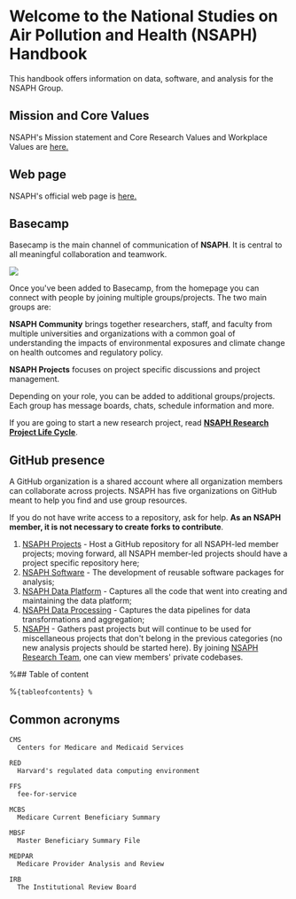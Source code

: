 # Welcome to the National Studies on Air Pollution and Health (NSAPH) Handbook 

This handbook offers information on data, software, and analysis for the NSAPH Group.

## Mission and Core Values
NSAPH's Mission statement and Core Research Values and Workplace Values are [here.](https://docs.google.com/document/d/1PMjUzXyaohMVkPNZR-HGe-1HehhdLUKrD0MgPxgI5y8/edit?usp=sharing)

## Web page

NSAPH's official web page is [here.](https://www.hsph.harvard.edu/nsaph/)

## Basecamp

Basecamp is the main channel of communication of **NSAPH**. It is central to all meaningful collaboration and teamwork.

![](./imgs/basecamp.png)

Once you've been added to Basecamp, from the homepage you can connect with people by joining multiple groups/projects. The two main groups are: 

**NSAPH Community** brings together researchers, staff, and faculty from multiple universities and organizations with a common goal of understanding the impacts of environmental exposures and climate change on health outcomes and regulatory policy.

**NSAPH Projects** focuses on project specific discussions and project management.

Depending on your role, you can be added to additional groups/projects. Each group has message boards, chats, schedule information and more.

If you are going to start a new research project, read [**NSAPH Research Project Life Cycle**](/lifecycle.md).  

## GitHub presence

A GitHub organization is a shared account where all organization members can collaborate across projects. NSAPH has five organizations on GitHub meant to help you find and use group resources.

If you do not have write access to a repository, ask for help. **As an NSAPH member, it is not necessary to create forks to contribute**. 

1. [NSAPH Projects](https://github.com/NSAPH-Projects) - Host a GitHub repository for all NSAPH-led member projects; moving forward, all NSAPH member-led projects should have a project specific repository here;
2. [NSAPH Software](https://github.com/orgs/NSAPH-Software) - The development of reusable software packages for analysis; 
3. [NSAPH Data Platform](https://github.com/NSAPH-Data-Platform) - Captures all the code that went into creating and maintaining the data platform; 
4. [NSAPH Data Processing](https://github.com/NSAPH-Data-Processing) - Captures the data pipelines for data transformations and aggregation;
5. [NSAPH](https://github.com/NSAPH) - Gathers past projects but will continue to be used for miscellaneous projects that don't belong in the previous categories (no new analysis projects should be started here). By joining [NSAPH Research Team](https://github.com/orgs/NSAPH/teams/research), one can view members' private codebases.


%## Table of content

%```{tableofcontents}
%```

## Common acronyms

```{glossary}
CMS
  Centers for Medicare and Medicaid Services
  
RED
  Harvard's regulated data computing environment
  
FFS
  fee-for-service

MCBS
  Medicare Current Beneficiary Summary

MBSF
  Master Beneficiary Summary File

MEDPAR
  Medicare Provider Analysis and Review
  
IRB
  The Institutional Review Board
```
